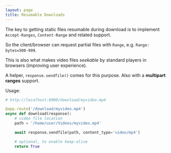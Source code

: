 ```yaml
---
layout: page
title: Resumable Downloads
---
```


The key to getting static files resumable during download is to implement `Accept-Ranges`, `Content-Range` and related support.

So the client/browser can request partial files with `Range`, e.g. `Range: bytes=500-999`.

This is also what makes video files *seekable* by standard players in browsers (improving user experience).

A helper, `response.sendfile()` comes for this purpose. Also with a **multipart ranges** support.

Usage:

```python
# http://localhost:8000/download/myvideo.mp4

@app.route('/download/myvideo.mp4')
async def download(response):
    # video file location
    path = '/home/user/Videos/myvideo.mp4'

    await response.sendfile(path, content_type='video/mp4')

    # optional, to enable keep-alive
    return True
```
